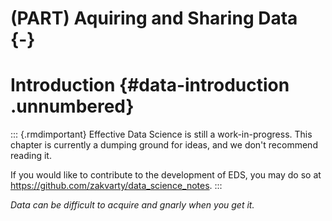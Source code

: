 # (PART) Aquiring and Sharing Data {-}

# Introduction {#data-introduction .unnumbered}


::: {.rmdimportant} 
Effective Data Science is still a work-in-progress. This chapter is currently a dumping ground for ideas, and we don't recommend reading it. 

If you would like to contribute to the development of EDS, you may do so at <https://github.com/zakvarty/data_science_notes>.
:::

*Data can be difficult to acquire and gnarly when you get it.*

